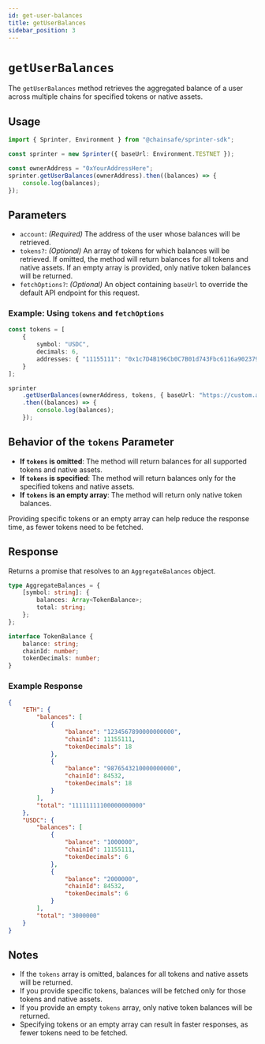 ```yaml
---
id: get-user-balances
title: getUserBalances
sidebar_position: 3
---
```


# `getUserBalances`

The `getUserBalances` method retrieves the aggregated balance of a user across multiple chains for specified tokens or native assets.

## Usage

```typescript
import { Sprinter, Environment } from "@chainsafe/sprinter-sdk";

const sprinter = new Sprinter({ baseUrl: Environment.TESTNET });

const ownerAddress = "0xYourAddressHere";
sprinter.getUserBalances(ownerAddress).then((balances) => {
	console.log(balances);
});
```

## Parameters

- `account`: _(Required)_ The address of the user whose balances will be retrieved.
- `tokens?`: _(Optional)_ An array of tokens for which balances will be retrieved. If omitted, the method will return balances for all tokens and native assets. If an empty array is provided, only native token balances will be returned.
- `fetchOptions?`: _(Optional)_ An object containing `baseUrl` to override the default API endpoint for this request.

### Example: Using `tokens` and `fetchOptions`

```typescript
const tokens = [
	{
		symbol: "USDC",
		decimals: 6,
		addresses: { "11155111": "0x1c7D4B196Cb0C7B01d743Fbc6116a902379C7238" }
	}
];

sprinter
	.getUserBalances(ownerAddress, tokens, { baseUrl: "https://custom.api.url" })
	.then((balances) => {
		console.log(balances);
	});
```

## Behavior of the `tokens` Parameter

- **If `tokens` is omitted**: The method will return balances for all supported tokens and native assets.
- **If `tokens` is specified**: The method will return balances only for the specified tokens and native assets.
- **If `tokens` is an empty array**: The method will return only native token balances.

Providing specific tokens or an empty array can help reduce the response time, as fewer tokens need to be fetched.

## Response

Returns a promise that resolves to an `AggregateBalances` object.

```typescript
type AggregateBalances = {
	[symbol: string]: {
		balances: Array<TokenBalance>;
		total: string;
	};
};

interface TokenBalance {
	balance: string;
	chainId: number;
	tokenDecimals: number;
}
```

### Example Response

```json
{
	"ETH": {
		"balances": [
			{
				"balance": "1234567890000000000",
				"chainId": 11155111,
				"tokenDecimals": 18
			},
			{
				"balance": "9876543210000000000",
				"chainId": 84532,
				"tokenDecimals": 18
			}
		],
		"total": "11111111100000000000"
	},
	"USDC": {
		"balances": [
			{
				"balance": "1000000",
				"chainId": 11155111,
				"tokenDecimals": 6
			},
			{
				"balance": "2000000",
				"chainId": 84532,
				"tokenDecimals": 6
			}
		],
		"total": "3000000"
	}
}
```

## Notes

- If the `tokens` array is omitted, balances for all tokens and native assets will be returned.
- If you provide specific tokens, balances will be fetched only for those tokens and native assets.
- If you provide an empty `tokens` array, only native token balances will be returned.
- Specifying tokens or an empty array can result in faster responses, as fewer tokens need to be fetched.
